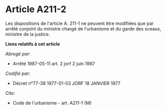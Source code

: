 # Article A211-2

Les dispositions de l'article A. 211-1 ne peuvent être modifiées que par arrêté conjoint du ministre chargé de l'urbanisme et
du garde des sceaux, ministre de la justice.

**Liens relatifs à cet article**

_Abrogé par_:

  - Arrêté 1987-05-11 art. 2 jorf 2 juin 1987

_Codifié par_:

  - Décret n°77-38 1977-01-03 JORF 18 JANVIER 1977

_Cite_:

  - Code de l'urbanisme - art. A211-1 (M)
